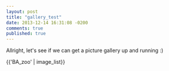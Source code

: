 ```yaml
---
layout: post
title: "gallery_test"
date: 2013-12-14 16:31:08 -0200
comments: true
published: true
---
```


Allright, let's see if we can get a picture gallery up and running :)

{{'BA_zoo' | image_list}}
